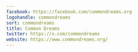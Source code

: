 ```yaml
---
facebook: https://facebook.com/commondreams.org
logohandle: commondreams
sort: commondreams
title: Common Dreams
twitter: https://x.com/commondreams
website: https://www.commondreams.org/
---
```

